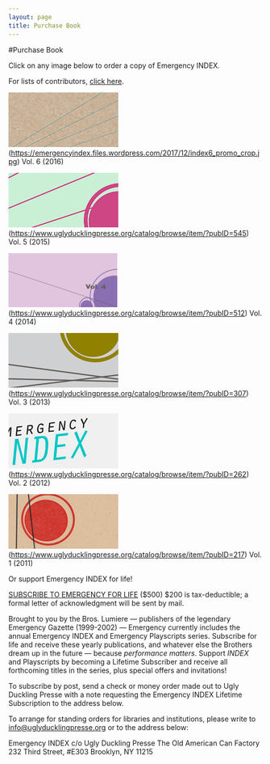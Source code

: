```yaml
---
layout: page
title: Purchase Book
---
```


#Purchase Book

Click on any image below to order a copy of Emergency INDEX.

For lists of contributors, [click here](contributors.md).

![Vol. 6](assets/img/about/index6_promo_crop.jpg "Vol. 6")(https://emergencyindex.files.wordpress.com/2017/12/index6_promo_crop.jpg) Vol. 6 (2016)

![Vol. 5](assets/img/about/index5_crop.jpg "Vol. 5")(https://www.uglyducklingpresse.org/catalog/browse/item/?pubID=545) Vol. 5 (2015)

![Vol. 4](assets/img/about/index4_crop.jpg "Vol. 4")(https://www.uglyducklingpresse.org/catalog/browse/item/?pubID=512) Vol. 4 (2014)

![Vol. 3](assets/img/about/index-vol-3-crop.jpg "Vol. 3")(https://www.uglyducklingpresse.org/catalog/browse/item/?pubID=307) Vol. 3 (2013)

![Vol. 2](assets/img/about/index2-cover-spd_crop.jpg "Vol. 2")(https://www.uglyducklingpresse.org/catalog/browse/item/?pubID=262) Vol. 2 (2012)

![Vol. 1](assets/img/about/emergencyindex2011_final-crop.jpg "Vol. 1")(https://www.uglyducklingpresse.org/catalog/browse/item/?pubID=217) Vol. 1 (2011)

Or support Emergency INDEX for life!

[SUBSCRIBE TO EMERGENCY FOR LIFE](https://www.uglyducklingpresse.org/subscribe/) ($500)
$200 is tax-deductible; a formal letter of acknowledgment will be sent by mail.

Brought to you by the Bros. Lumiere — publishers of the legendary Emergency Gazette (1999-2002) — Emergency currently includes the annual Emergency INDEX and Emergency Playscripts series. Subscribe for life and receive these yearly publications, and whatever else the Brothers dream up in the future — because _performance matters_. Support _INDEX_ and Playscripts by becoming a Lifetime Subscriber and receive all forthcoming titles in the series, plus special offers and invitations!

To subscribe by post, send a check or money order made out to Ugly Duckling Presse with a note requesting the Emergency INDEX Lifetime Subscription to the address below.

To arrange for standing orders for libraries and institutions, please write to <info@uglyducklingpresse.org> or to the address below:

Emergency INDEX
c/o Ugly Duckling Presse
The Old American Can Factory
232 Third Street, #E303
Brooklyn, NY 11215
